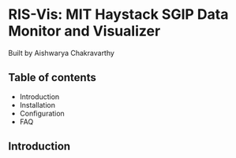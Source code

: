 # RIS-Vis: MIT Haystack SGIP Data Monitor and Visualizer

Built by Aishwarya Chakravarthy

## Table of contents
- Introduction
- Installation
- Configuration
- FAQ

## Introduction
